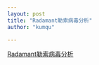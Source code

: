 ```yaml
---
layout: post
title: "Radamant勒索病毒分析"
author: "kumqu"

---
```


[Radamant勒索病毒分析](https://bbs.pediy.com/thread-256302.htm)

